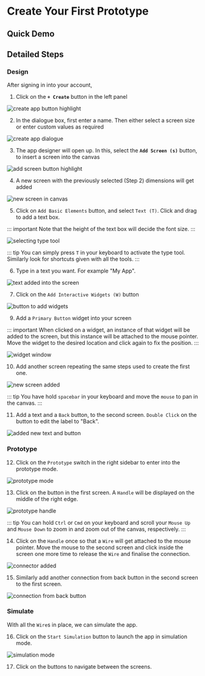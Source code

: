 # Create Your First Prototype

## Quick Demo

<VidStack load="idle" src="/assets/videos/1-your-first-prototype.webm" />

## Detailed Steps

### Design

After signing in into your account,

1. Click on the **`+ Create`** button in the left panel

![create app button highlight](media/pictures/3-create-app-button.png)

2. In the dialogue box, first enter a name. Then either select a screen size or enter custom values as required

![create app dialogue](media/pictures/4-create-app-dialogue.png)

3. The app designer will open up. In this, select the **`Add Screen (s)`** button, to insert a screen into the canvas

![add screen button highlight](media/pictures/5-add-screen-button.png)

4. A new screen with the previously selected (Step 2) dimensions will get added

![new screen in canvas](media/pictures/6-screen-added.png)

5. Click on `Add Basic Elements` button, and select `Text (T)`. Click and drag to add a text box.

::: important
Note that the height of the text box will decide the font size.
:::

![selecting type tool](media/pictures/7-add-basic-elements-type.png)

::: tip
You can simply press `T` in your keyboard to activate the type tool.  
Similarly look for shortcuts given with all the tools.
:::

6. Type in a text you want. For example "My App".

![text added into the screen](media/pictures/8-text-added.png)

7. Click on the `Add Interactive Widgets (W)` button

![button to add widgets](media/pictures/9-widget-button.png)

9. Add a `Primary Button` widget into your screen

::: important
When clicked on a widget, an instance of that widget will be added to the screen, but this instance will be attached to the mouse pointer. Move the widget to the desired location and click again to fix the position.
:::

![widget window](media/pictures/10-widget-window.png)

10. Add another screen repeating the same steps used to create the first one.

![new screen added](media/pictures/11-button-and-screen-added.png)

::: tip
You have hold `spacebar` in your keyboard and move the `mouse` to pan in the canvas.
:::

11. Add a text and a `Back` button, to the second screen. `Double Click` on the button to edit the label to "Back".

![added new text and button](media/pictures/12-text-and-button-added.png)

### Prototype

12. Click on the `Prototype` switch in the right sidebar to enter into the prototype mode.

![prototype mode](media/pictures/13-prototype-mode.png)

13. Click on the button in the first screen. A `Handle` will be displayed on the middle of the right edge.

![prototype handle](media/pictures/14-prototype-handle.png)

::: tip
You can hold `Ctrl` or `Cmd` on your keyboard and scroll your `Mouse Up` and `Mouse Down` to zoom in and zoom out of the canvas, respectively.
:::

14. Click on the `Handle` once so that a `Wire` will get attached to the mouse pointer. Move the mouse to the second screen and click inside the screen one more time to release the `Wire` and finalise the connection.

![connector added](media/pictures/15-add-link-to-other-screen.png)

15. Similarly add another connection from back button in the second screen to the first screen.

![connection from back button](media/pictures/16-add-back-link.png)

### Simulate

With all the `Wire`s in place, we can simulate the app.

16. Click on the `Start Simulation` button to launch the app in simulation mode.

![simulation mode](media/pictures/17-sim-mode.png)

17. Click on the buttons to navigate between the screens.
